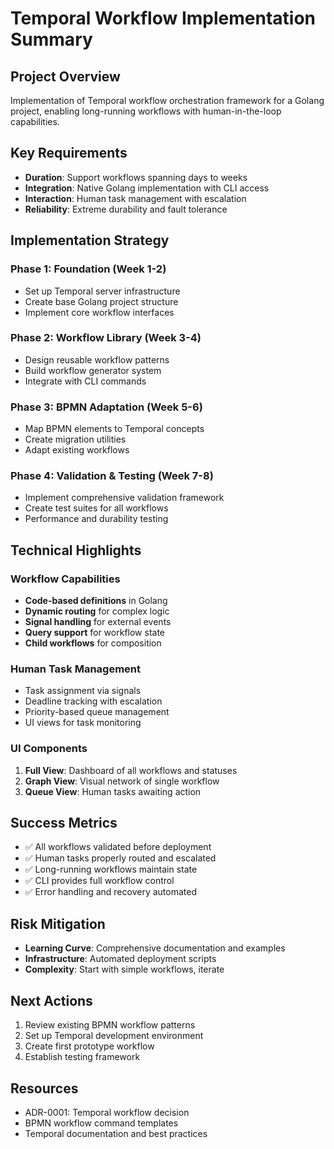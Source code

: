 # Temporal Workflow Implementation Summary

## Project Overview
Implementation of Temporal workflow orchestration framework for a Golang project, enabling long-running workflows with human-in-the-loop capabilities.

## Key Requirements
- **Duration**: Support workflows spanning days to weeks
- **Integration**: Native Golang implementation with CLI access
- **Interaction**: Human task management with escalation
- **Reliability**: Extreme durability and fault tolerance

## Implementation Strategy

### Phase 1: Foundation (Week 1-2)
- Set up Temporal server infrastructure
- Create base Golang project structure
- Implement core workflow interfaces

### Phase 2: Workflow Library (Week 3-4)
- Design reusable workflow patterns
- Build workflow generator system
- Integrate with CLI commands

### Phase 3: BPMN Adaptation (Week 5-6)
- Map BPMN elements to Temporal concepts
- Create migration utilities
- Adapt existing workflows

### Phase 4: Validation & Testing (Week 7-8)
- Implement comprehensive validation framework
- Create test suites for all workflows
- Performance and durability testing

## Technical Highlights

### Workflow Capabilities
- **Code-based definitions** in Golang
- **Dynamic routing** for complex logic
- **Signal handling** for external events
- **Query support** for workflow state
- **Child workflows** for composition

### Human Task Management
- Task assignment via signals
- Deadline tracking with escalation
- Priority-based queue management
- UI views for task monitoring

### UI Components
1. **Full View**: Dashboard of all workflows and statuses
2. **Graph View**: Visual network of single workflow
3. **Queue View**: Human tasks awaiting action

## Success Metrics
- ✅ All workflows validated before deployment
- ✅ Human tasks properly routed and escalated
- ✅ Long-running workflows maintain state
- ✅ CLI provides full workflow control
- ✅ Error handling and recovery automated

## Risk Mitigation
- **Learning Curve**: Comprehensive documentation and examples
- **Infrastructure**: Automated deployment scripts
- **Complexity**: Start with simple workflows, iterate

## Next Actions
1. Review existing BPMN workflow patterns
2. Set up Temporal development environment
3. Create first prototype workflow
4. Establish testing framework

## Resources
- ADR-0001: Temporal workflow decision
- BPMN workflow command templates
- Temporal documentation and best practices